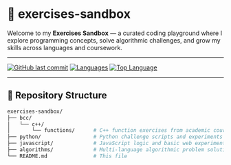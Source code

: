 # 🧪 exercises-sandbox

Welcome to my **Exercises Sandbox** — a curated coding playground where I explore programming concepts, solve algorithmic challenges, and grow my skills across languages and coursework.

---

[![GitHub last commit](https://img.shields.io/github/last-commit/matheusdolenga/exercises-sandbox?color=blue&style=flat-square)](https://github.com/matheusdolenga/exercises-sandbox)
[![Languages](https://img.shields.io/github/languages/count/matheusdolenga/exercises-sandbox?style=flat-square)](https://github.com/matheusdolenga/exercises-sandbox)
[![Top Language](https://img.shields.io/github/languages/top/matheusdolenga/exercises-sandbox?style=flat-square)](https://github.com/matheusdolenga/exercises-sandbox)

---

## 📂 Repository Structure

```bash
exercises-sandbox/
├── bcc/
│   └── c++/
│       └── functions/      # C++ function exercises from academic coursework
├── python/                 # Python challenge scripts and experiments
├── javascript/             # JavaScript logic and basic web experiments
├── algorithms/             # Multi-language algorithmic problem solutions
└── README.md               # This file
